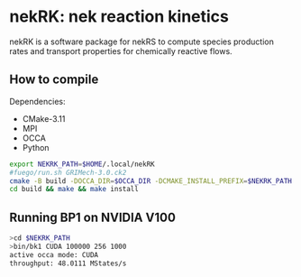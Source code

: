 # nekRK: nek reaction kinetics

nekRK is a software package for nekRS to compute species production rates and transport properties for chemically reactive flows.

## How to compile
Dependencies:
- CMake-3.11
- MPI
- OCCA
- Python

```sh
export NEKRK_PATH=$HOME/.local/nekRK
#fuego/run.sh GRIMech-3.0.ck2
cmake -B build -DOCCA_DIR=$OCCA_DIR -DCMAKE_INSTALL_PREFIX=$NEKRK_PATH 
cd build && make && make install
```

## Running BP1 on NVIDIA V100
```sh
>cd $NEKRK_PATH
>bin/bk1 CUDA 100000 256 1000
active occa mode: CUDA
throughput: 48.0111 MStates/s
```
